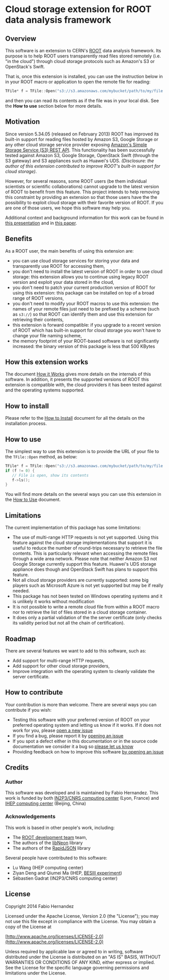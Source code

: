 # Cloud storage extension for ROOT data analysis framework

## Overview
This software is an extension to CERN's [ROOT](http://root.cern.ch) data analysis framework. Its purpose is to help ROOT users transparently read files stored remotely (i.e. "in the cloud") through cloud storage protocols such as Amazon's S3 or OpenStack's Swift.

That is, once this extension is installed, you can use the instruction below in in your ROOT macro or application to open the remote file for reading:

```cpp
TFile* f = TFile::Open("s3://s3.amazonaws.com/mybucket/path/to/my/file.root");
```

and then you can read its contents as if the file was in your local disk. See the **How to use** section below for more details.

## Motivation
Since version 5.34.05 (released on February 2013) ROOT has improved its built-in support for reading files hosted by Amazon S3, Google Storage or any other cloud storage service provider exposing [Amazon's Simple Storage Service (S3) REST API](http://aws.amazon.com/s3/). This functionality has been successfully tested against Amazon S3, Google Storage, OpenStack Swift (through the S3 gateway) and S3 appliances such as Huawei's UDS. *(Disclosure: the author of this extension contributed to improve ROOT's built-in support for cloud storage)*.

However, for several reasons, some ROOT users (be them individual scientists or scientific collaborations) cannot upgrade to the latest version of ROOT to benefit from this feature. This project intends to help removing this constraint by providing an extension so that those users have the the possibility to exploit cloud storage with their favorite version of ROOT. If you are one of those users, we hope this software may help you.

Additional context and background information for this work can be found in [this presentation](https://speakerdeck.com/airnandez/exploring-cloud-storage-for-bes-iii-data) and in [this paper](http://iopscience.iop.org/1742-6596/513/4/042050).

## Benefits
As a ROOT user, the main benefits of using this extension are:

* you can use cloud storage services for storing your data and transparently use ROOT for accessing them,
* you don't need to install the latest version of ROOT in order to use cloud storage: this extension allows you to continue using legacy ROOT version and exploit your data stored in the cloud,
* you don't need to patch your current production version of ROOT for using this extension: this package can be installed on top of a broad range of ROOT versions,
* you don't need to modify your ROOT macros to use this extension: the names of your remote files just need to be prefixed by a scheme (such as `s3://`) so that ROOT can identify them and use this extension for retrieving their contents,
* this extension is forward compatible: if you upgrade to a recent version of ROOT which has built-in support for cloud storage you won't have to change your file naming scheme,
* the memory footprint of your ROOT-based software is not significantly increased: the binary version of this package is less that 500 KBytes


## How this extension works
The document [How it Works](doc/HowItWorks.md) gives more details on the internals of this software. In addition, it presents the supported versions of ROOT this extension is compatible with, the cloud providers it has been tested against and the operating systems supported.


## How to install
Please refer to the [How to Install](doc/HowToInstall.md) document for all the details on the installation process.

## How to use
The simplest way to use this extension is to provide the URL of your file to the `TFile::Open` method, as below:

```cpp
TFile* f = TFile::Open("s3://s3.amazonaws.com/mybucket/path/to/my/file.root");
if (f != 0) {
   // File is open, show its contents
   f->ls();
}
```

You will find more details on the several ways you can use this extension in the [How to Use](doc/HowToUse.md) document.


## Limitations
The current implementation of this package has some limitations:

* The use of multi-range HTTP requests is not yet supported. Using this feature against the cloud storage implementations that support it is useful to reduce the number of round-trips necessary to retrieve the file contents. This is particularly relevant when accessing the remote files through a wide area network. Please note that neither Amazon S3 not Google Storage currently support this feature. Huawei's UDS storage appliance does though and OpenStack Swift has plans to support this feature.
* Not all cloud storage providers are currently supported: some big players such as Microsoft Azure is not yet supported but may be if really needed.
* This package has not been tested on Windows operating systems and it is unlikely it works without modification
* It is not possible to write a remote cloud file from within a ROOT macro nor to retrieve the list of files stored in a cloud storage container.
* It does only a partial validation of the the server certificate (only checks its validity period but not all the chain of certification).

## Roadmap
There are several features we want to add to this software, such as:

* Add support for multi-range HTTP requests,
* Add support for other cloud storage providers,
* Improve integration with the operating system to cleanly validate the server certificate.

## How to contribute
Your contribution is more than welcome. There are several ways you can contribute if you wish:

* Testing this software with your preferred version of ROOT on your preferred operating system and letting us know if it works. If it does not work for you, please [open a new issue](https://github.com/airnandez/root-cloud/issues)
* If you find a bug, please report it by [opening an issue](https://github.com/airnandez/root-cloud/issues)
* If you spot a defect either in this documentation or in the source code documentation we consider it a bug so [please let us know](https://github.com/airnandez/root-cloud/issues)
* Providing feedback on how to improve this software [by opening an issue](https://github.com/airnandez/root-cloud/issues)

## Credits

### Author
This software was developed and is maintained by Fabio Hernandez. This work is funded by both [IN2P3/CNRS computing center](http://cc.in2p3.fr) (Lyon, France) and [IHEP computing center](http://english.ihep.cas.cn) (Beijing, China) 

### Acknowledgements

This work is based in other people's work, including:
* The [ROOT development team](http://root.cern.ch/drupal/content/root-development-team) team,
* The authors of the [libNeon](http://www.webdav.org/neon/) library
* The authors of the [RapidJSON](https://github.com/miloyip/rapidjson) library

Several people have contributed to this software:

* Lu Wang (IHEP computing center)
* Ziyan Deng and Qiumei Ma (IHEP, [BESIII experiment](http://bes3.ihep.ac.cn))
* Sébastien Gadrat (IN2P3/CNRS computing center)

## License
Copyright 2014 Fabio Hernandez

Licensed under the Apache License, Version 2.0 (the "License");
you may not use this file except in compliance with the License.
You may obtain a copy of the License at

[http://www.apache.org/licenses/LICENSE-2.0](http://www.apache.org/licenses/LICENSE-2.0)

Unless required by applicable law or agreed to in writing, software
distributed under the License is distributed on an "AS IS" BASIS,
WITHOUT WARRANTIES OR CONDITIONS OF ANY KIND, either express or implied.
See the License for the specific language governing permissions and
limitations under the License.
